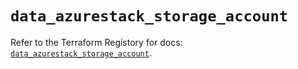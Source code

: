 # `data_azurestack_storage_account`

Refer to the Terraform Registory for docs: [`data_azurestack_storage_account`](https://registry.terraform.io/providers/hashicorp/azurestack/1.0.0/docs/data-sources/storage_account).
